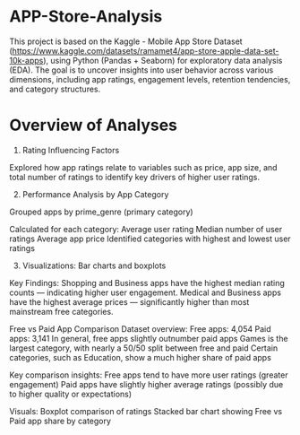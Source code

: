 # APP-Store-Analysis

This project is based on the Kaggle - Mobile App Store Dataset (https://www.kaggle.com/datasets/ramamet4/app-store-apple-data-set-10k-apps), using Python (Pandas + Seaborn) for exploratory data analysis (EDA). The goal is to uncover insights into user behavior across various dimensions, including app ratings, engagement levels, retention tendencies, and category structures.

# Overview of Analyses

1. Rating Influencing Factors
   
Explored how app ratings relate to variables such as price, app size, and total number of ratings to identify key drivers of higher user ratings.

2. Performance Analysis by App Category
   
  Grouped apps by prime_genre (primary category)
  
  Calculated for each category:
    Average user rating
      Median number of user ratings
    Average app price
      Identified categories with highest and lowest user ratings

3. Visualizations: Bar charts and boxplots

  Key Findings:
    Shopping and Business apps have the highest median rating counts — indicating higher user engagement.
    Medical and Business apps have the highest average prices — significantly higher than most mainstream free categories.
 
  Free vs Paid App Comparison
    Dataset overview:
      Free apps: 4,054
      Paid apps: 3,141
    In general, free apps slightly outnumber paid apps
    Games is the largest category, with nearly a 50/50 split between free and paid
    Certain categories, such as Education, show a much higher share of paid apps

  Key comparison insights:
    Free apps tend to have more user ratings (greater engagement)
    Paid apps have slightly higher average ratings (possibly due to higher quality or expectations)
  
  Visuals:
      Boxplot comparison of ratings
      Stacked bar chart showing Free vs Paid app share by category
